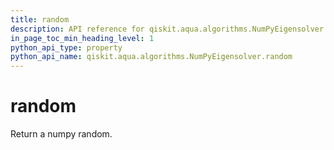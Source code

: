 ```yaml
---
title: random
description: API reference for qiskit.aqua.algorithms.NumPyEigensolver.random
in_page_toc_min_heading_level: 1
python_api_type: property
python_api_name: qiskit.aqua.algorithms.NumPyEigensolver.random
---
```


# random

Return a numpy random.

